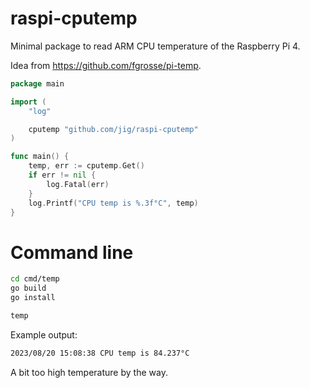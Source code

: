# raspi-cputemp

Minimal package to read ARM CPU temperature of the Raspberry Pi 4.

Idea from https://github.com/fgrosse/pi-temp.

```go
package main

import (
	"log"

	cputemp "github.com/jig/raspi-cputemp"
)

func main() {
	temp, err := cputemp.Get()
	if err != nil {
		log.Fatal(err)
	}
	log.Printf("CPU temp is %.3f°C", temp)
}
```

# Command line

```bash
cd cmd/temp
go build
go install

temp
```

Example output:

```bash
2023/08/20 15:08:38 CPU temp is 84.237°C
```

A bit too high temperature by the way.
